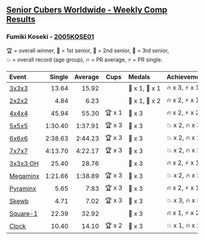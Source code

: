 <style>table {white-space: nowrap;}</style>

## [Senior Cubers Worldwide - Weekly Comp Results](/scw-comp/results/)
### Fumiki Koseki - [2005KOSE01](https://www.worldcubeassociation.org/persons/2005KOSE01)

<span style="white-space: nowrap;">🏆 = overall winner</span>, <span style="white-space: nowrap;">🥇 = 1st senior</span>, <span style="white-space: nowrap;">🥈 = 2nd senior</span>, <span style="white-space: nowrap;">🥉 = 3rd senior</span>, <span style="white-space: nowrap;">💥 = overall record (age group)</span>, <span style="white-space: nowrap;">🔥 = PR average</span>, <span style="white-space: nowrap;">⚡ = PR single</span>.

| Event | Single | Average | Cups | Medals | Achievements|
| :-- | --: | --: | :--: | :-- | :-- |
| [3x3x3](333.md) | 13.64 | 15.92 |  | 🥈 x 1, 🥉 x 1 | 🔥 x 3, ⚡ x 1 |
| [2x2x2](222.md) | 4.84 | 6.23 |  | 🥈 x 1, 🥉 x 2 | 🔥 x 2, ⚡ x 1 |
| [4x4x4](444.md) | 45.94 | 55.30 | 🏆 x 1 | 🥇 x 3 | 🔥 x 2, ⚡ x 2 |
| [5x5x5](555.md) | 1:30.40 | 1:37.91 | 🏆 x 3 | 🥇 x 3 | 💥 x 2, 🔥 x 3, ⚡ x 2 |
| [6x6x6](666.md) | 2:38.63 | 2:44.23 | 🏆 x 3 | 🥇 x 3 | 💥 x 2, 🔥 x 2, ⚡ x 2 |
| [7x7x7](777.md) | 4:13.70 | 4:22.17 | 🏆 x 3 | 🥇 x 3 | 💥 x 2, 🔥 x 2, ⚡ x 1 |
| [3x3x3 OH](333oh.md) | 25.40 | 28.76 |  | 🥈 x 3 | 🔥 x 2, ⚡ x 1 |
| [Megaminx](minx.md) | 1:21.66 | 1:38.89 | 🏆 x 3 | 🥇 x 3 | 💥 x 2, 🔥 x 2, ⚡ x 1 |
| [Pyraminx](pyram.md) | 5.65 | 7.83 | 🏆 x 3 | 🥇 x 3 | 🔥 x 2, ⚡ x 1 |
| [Skewb](skewb.md) | 4.71 | 7.02 | 🏆 x 3 | 🥇 x 3 | 💥 x 3, 🔥 x 3, ⚡ x 2 |
| [Square-1](sq1.md) | 22.39 | 32.92 |  | 🥈 x 3 | 🔥 x 1, ⚡ x 2 |
| [Clock](clock.md) | 10.40 | 14.10 | 🏆 x 2 | 🥇 x 3 | 💥 x 1, 🔥 x 2, ⚡ x 3 |

<!-- Global site tag (gtag.js) - Google Analytics -->
<script async src="https://www.googletagmanager.com/gtag/js?id=UA-86348435-3"></script>
<script>window.dataLayer = window.dataLayer || []; function gtag() {dataLayer.push(arguments);} gtag('js', new Date()); gtag('config', 'UA-86348435-3');</script>
